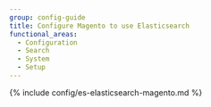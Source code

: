 ```yaml
---
group: config-guide
title: Configure Magento to use Elasticsearch
functional_areas:
  - Configuration
  - Search
  - System
  - Setup
---
```


{% include config/es-elasticsearch-magento.md %}
